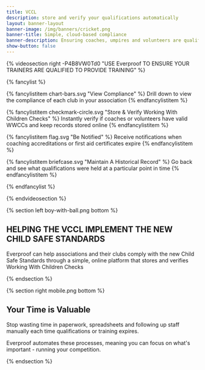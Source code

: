 ```yaml
---
title: VCCL
description: store and verify your qualifications automatically
layout: banner-layout
banner-image: /img/banners/cricket.png
banner-title: Simple, cloud-based compliance
banner-description: Ensuring coaches, umpires and volunteers are qualified and compliant can be time consuming and painful, but Everproof makes it easy.
show-button: false
---
```


{% videosection right -P4B8VW0Td0 "USE Everproof TO ENSURE YOUR TRAINERS ARE QUALIFIED TO PROVIDE TRAINING" %}

{% fancylist %}

{% fancylistitem chart-bars.svg "View Compliance" %}
Drill down to view the compliance of each club in your association
{% endfancylistitem %}

{% fancylistitem checkmark-circle.svg "Store & Verify Working With Children Checks" %}
Instantly verify if coaches or volunteers have valid WWCCs and keep records stored online
{% endfancylistitem %}

{% fancylistitem flag.svg "Be Notified" %}
Receive notifications when coaching accreditations or first aid certificates expire
{% endfancylistitem %}

{% fancylistitem briefcase.svg "Maintain A Historical Record" %}
Go back and see what qualifications were held at a particular point in time
{% endfancylistitem %}

{% endfancylist %}

{% endvideosection %}

{% section left boy-with-ball.png bottom %}

## HELPING THE VCCL IMPLEMENT THE NEW CHILD SAFE STANDARDS

Everproof can help associations and their clubs comply with the new Child Safe Standards through a simple, online
platform that stores and verifies Working With Children Checks

{% endsection %}

{% section right mobile.png bottom %}

## Your Time is Valuable

Stop wasting time in paperwork, spreadsheets and following up staff manually each time qualifications or training expires.

Everproof automates these processes, meaning you can focus on what's important - running your competition.



{% endsection %}
